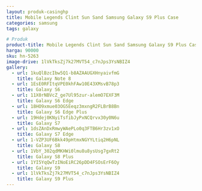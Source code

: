 ```yaml
---
layout: produk-casinghp
title: Mobile Legends Clint Sun Sand Samsung Galaxy S9 Plus Case
categories: samsung
tags: galaxy

# Produk
product-title: Mobile Legends Clint Sun Sand Samsung Galaxy S9 Plus Case
harga: 90000
sku: hn-5263
image-drive: 1lVkTksZj7k27MVT54_c7nJps3YsNBIZ4
gallery:
  - url: 1kuQlBzcIbw5Q1-b8AZAAUGXHnyaivfmG
    title: Galaxy Note 8
  - url: 1EsE0RFItqVPE0khFAw10E43XMsvB78p3
    title: Galaxy S6
  - url: 11X0rNBVcZ_ge7Ul95zur-alemO7EXF3M
    title: Galaxy S6 Edge
  - url: 18HO9xmue03OG5Eeqz3mxngR2FLBrB8Bn
    title: Galaxy S6 Edge Plus
  - url: 19Hdej0KNyiTsfibJyPxNCQrvx30y0N6u
    title: Galaxy S7
  - url: 1dsZAnDxRmwyWAePLo0q3FTB6Hr3zv1xO
    title: Galaxy S7 Edge
  - url: 1-VZP3UF6Bkk49pHtmxNGYYLtiq2H6pNL
    title: Galaxy S8
  - url: 1VbY_302qdMKHWi0lmu8u8ysUsg7gxRt2
    title: Galaxy S8 Plus
  - url: 1YI5YqQwTzINoEiRC26pDD4FSOsErF6Oy
    title: Galaxy S9
  - url: 1lVkTksZj7k27MVT54_c7nJps3YsNBIZ4
    title: Galaxy S9 Plus
---
```


